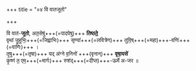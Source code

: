 +++
title = "०४ वि वातजूतो"

+++

वि वात॑-**जूतो**, अत॒सेषु॑+++(=पादपेषु)+++ **तिष्ठते॒**  
वृथा॑ जु॒हूभिः॒+++(=जिह्वाभिः)+++ सृण्या॑+++(=लवित्रेण)+++ तुवि॒ष्+++(=महा)+++-वणिः॑+++(=वाणिः)+++ ।  
तृ॒षु+++(=तृषा)+++ यद् अ॑ग्ने व॒निनो॑ +++(वृनान्)+++ **वृषा॒यसे॑**  
कृ॒ष्णं त॒ एम॒+++(=मार्गः)+++ रुश॑द्+++(=दीप्त)+++-ऊर्मे अ-जर ॥

